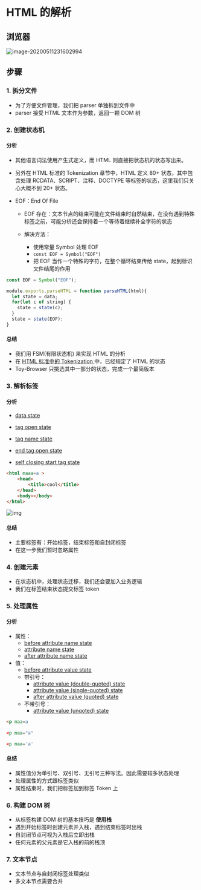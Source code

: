 # HTML 的解析

## 浏览器

![image-20200511231602994](https://tva1.sinaimg.cn/large/007S8ZIlgy1geox3lony2j31z80gu41t.jpg)



## 步骤



### 1. 拆分文件

* 为了方便文件管理，我们把 parser 单独拆到文件中
* parser 接受 HTML 文本作为参数，返回一颗 DOM 树



### 2. 创建状态机



#### 分析

* 其他语言词法使用产生式定义，而 HTML 则直接把状态机的状态写出来。

* 另外在 HTML 标准的 Tokenization 章节中，HTML 定义 80+ 状态，其中包含处理 RCDATA、SCRIPT、注释、DOCTYPE 等标签的状态，这里我们只关心大概不到 20+ 状态。

* EOF：End Of File

  * EOF 存在：文本节点的结束可能在文件结束时自然结束，在没有遇到特殊标签之前，可能分析还会保持着一个等待着继续补全字符的状态

  * 解决方法：

    * 使用常量 Symbol 处理 EOF
    * `const EOF = Symbol("EOF")`
    * 把 EOF 当作一个特殊的字符，在整个循环结束传给 state，起到标识文件结尾的作用

    

```js
const EOF = Symbol("EOF");

module.exports.parseHTML = function parseHTML(html){
  let state = data;
  for(let c of string) {
    state = state(c);
  }
  state = state(EOF);
}
```





#### 总结

* 我们用 FSM(有限状态机) 来实现 HTML 的分析
* 在 [HTML 标准中的 Tokenization ](https://html.spec.whatwg.org/multipage/parsing.html#data-state)中，已经规定了 HTML 的状态
* Toy-Browser 只挑选其中一部分的状态，完成一个最简版本



### 3. 解析标签

#### 分析

* [data state]( https://html.spec.whatwg.org/multipage/parsing.html#data-state)

* [tag open state](https://html.spec.whatwg.org/multipage/parsing.html#tag-open-state)

* [tag name state](https://html.spec.whatwg.org/multipage/parsing.html#tag-name-state)

* [end tag open state](https://html.spec.whatwg.org/multipage/parsing.html#end-tag-open-state)

* [self closing start tag state](https://html.spec.whatwg.org/multipage/parsing.html#self-closing-start-tag-state)

  

```html
<html maaa=a >
    <head>
        <title>cool</title>
    </head>
    <body></body>
</html>
```



![img](https://static001.geekbang.org/resource/image/8b/b0/8b43d598bc1f83a8a1e7e8f922013ab0.png)



#### 总结

* 主要标签有：开始标签，结束标签和自封闭标签
* 在这一步我们暂时忽略属性



### 4. 创建元素

* 在状态机中，处理状态迁移，我们还会要加入业务逻辑
* 我们在标签结束状态提交标签 token



### 5. 处理属性

#### 分析



* 属性：
  * [before attribute name state](https://html.spec.whatwg.org/multipage/parsing.html#before-attribute-name-state)
  * [attribute name state](https://html.spec.whatwg.org/multipage/parsing.html#attribute-name-state)
  * [after attribute name state](https://html.spec.whatwg.org/multipage/parsing.html#after-attribute-name-state)
* 值：
  * [before attribute value state](https://html.spec.whatwg.org/multipage/parsing.html#before-attribute-value-state)
  * 带引号：
    * [attribute value (double-quoted) state](https://html.spec.whatwg.org/multipage/parsing.html#attribute-value-(double-quoted)-state)
    * [attribute value (single-quoted) state](https://html.spec.whatwg.org/multipage/parsing.html#attribute-value-(single-quoted)-state)
    * [after attribute value (quoted) state](https://html.spec.whatwg.org/multipage/parsing.html#after-attribute-value-(quoted)-state)
  * 不带引号：
    * [attribute value (unqoted) state](https://html.spec.whatwg.org/multipage/parsing.html#attribute-value-(unquoted)-state)

```html
<p maa=a
   
<p maa="a"

<p maa='a'
```



#### 总结

* 属性值分为单引号、双引号、无引号三种写法。因此需要较多状态处理
* 处理属性的方式跟标签类似
* 属性结束时，我们把标签加到标签 Token 上



### 6. 构建 DOM 树

* 从标签构建 DOM 树的基本技巧是 **使用栈**
* 遇到开始标签时创建元素并入栈，遇到结束标签时出栈
* 自封闭节点可视为入栈后立即出栈
* 任何元素的父元素是它入栈的前的栈顶



### 7. 文本节点

* 文本节点与自封闭标签处理类似
* 多文本节点需要合并






